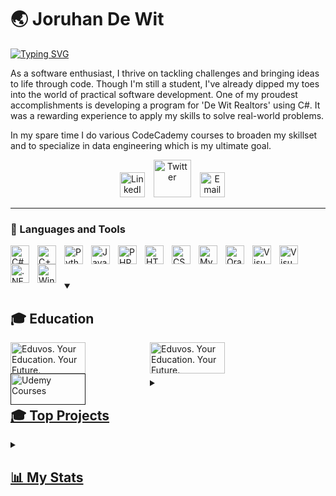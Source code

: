 # 🌏 Joruhan De Wit 
<!-- **`Software Engineer/Data Engineer`** -->
<a href="https://git.io/typing-svg"><img src="https://readme-typing-svg.demolab.com?font=Fira+Code&pause=1000&random=false&width=435&lines=Software+Engineer;Data+Engineer" alt="Typing SVG" /></a>

As a software enthusiast, I thrive on tackling challenges and bringing ideas to life through code. Though I'm still a student, I've already dipped my toes into the world of practical software development. One of my proudest accomplishments is developing a program for 'De Wit Realtors' using C#. It was a rewarding experience to apply my skills to solve real-world problems.

In my spare time I do various CodeCademy courses to broaden my skillset and to specialize in data engineering which is my ultimate goal. 

<!-- Social Media icons section -->
<p align="center">
  &#8287;&#8287;&#8287;&#8287;&#8287;
  <a href="https://www.linkedin.com/in/joruhan-de-wit-088800209/">
    <img width="40px" alt="LinkedIn" title="LinkedIn" style="padding-right: 10px;" src="https://cdn1.iconfinder.com/data/icons/logotypes/32/circle-linkedin-512.png"/></a>

  <a href="https://twitter.com/JoruhanDeWit">
    <img width="60px" alt="Twitter" title="Twitter" style="padding-right: 10px;" src="https://cdn.icon-icons.com/icons2/4029/PNG/512/twitter_x_new_logo_square_x_icon_256075.png"/></a>

  <a href="mailto:joruhandewit@gmail.com">
  <img width="40px" alt="Email" title="Email" style="padding-right: 10px;" src="https://cdn.icon-icons.com/icons2/56/PNG/512/MetroMail_metro_11266.png"/></a>
</p>

<!-- Social Media Badge Section 
<p align="Left">
  <a href="https://www.linkedin.com/in/joruhan-de-wit-088800209/">
    <img alt="followers" title="Follow me on LinkedIn" src="https://custom-icon-badges.demolab.com/github/followers/DenverCoder1?color=236ad3&labelColor=1155ba&style=for-the-badge&logo=LinkedIn&label=LinkedIn&logoColor=white"/></a>
</p>-->
<hr/>

<!-- Languages and Tools Section -->
### 🧰 Languages and Tools
<img align="left" width="30px" style="padding-right: 10px;" alt="C#" src="https://cdn.jsdelivr.net/gh/devicons/devicon@latest/icons/csharp/csharp-original.svg" />
<img align="left" width="30px" style="padding-right: 10px;" alt="C++" src="https://cdn.jsdelivr.net/gh/devicons/devicon@latest/icons/cplusplus/cplusplus-original.svg" />
<img align="left" width="30px" style="padding-right: 10px;" alt="Python" src="https://cdn.jsdelivr.net/gh/devicons/devicon@latest/icons/python/python-original.svg" />
<img align="left" width="30px" style="padding-right: 10px;" alt="JavaScript" src="https://cdn.jsdelivr.net/gh/devicons/devicon@latest/icons/javascript/javascript-original.svg" />
<img align="left" width="30px" style="padding-right: 10px;" alt="PHP" src="https://cdn.jsdelivr.net/gh/devicons/devicon@latest/icons/php/php-original.svg" />
<img align="left" width="30px" style="padding-right: 10px;" alt="HTML5" src="https://cdn.jsdelivr.net/gh/devicons/devicon@latest/icons/html5/html5-original.svg" />
<img align="left" width="30px" style="padding-right: 10px;" alt="CSS" src="https://cdn.jsdelivr.net/gh/devicons/devicon@latest/icons/css3/css3-original.svg" />
<img align="left" width="30px" style="padding-right: 10px;" alt="MySQL" src="https://cdn.jsdelivr.net/gh/devicons/devicon@latest/icons/mysql/mysql-original.svg" />
<img align="left" width="30px" style="padding-right: 10px;" alt="Oracel" src="https://cdn.jsdelivr.net/gh/devicons/devicon@latest/icons/oracle/oracle-original.svg" />
<img align="left" width="30px" style="padding-right: 10px;" alt="Visual Studio" src="https://cdn.jsdelivr.net/gh/devicons/devicon@latest/icons/visualstudio/visualstudio-original.svg" />
<img align="left" width="30px" style="padding-right: 10px;" alt="Visual Studio Code" src="https://cdn.jsdelivr.net/gh/devicons/devicon@latest/icons/vscode/vscode-original.svg" />
<img align="left" width="30px" style="padding-right: 10px;" alt=".NET Core" src="https://cdn.jsdelivr.net/gh/devicons/devicon@latest/icons/dotnetcore/dotnetcore-original.svg" />
<img align="left" width="30px" style="padding-right: 10px;" alt="Windows" src="https://cdn.jsdelivr.net/gh/devicons/devicon@latest/icons/windows11/windows11-original.svg" />          
<br />

#

<details open>
  <summary><h2>🎓 Education</h2></summary>
  <p align="left">
    <a href="https://www.eduvos.com/?gad_source=1&gclid=CjwKCAjwoPOwBhAeEiwAJuXRh4o5BJZ22QC1Dqlteu8cXWcKgSDLrN4gm3UH5bA2ISOTgMztCuGQdxoCx6sQAvD_BwE" >
      <img align="left" width="120" height="50" style="padding-right: 100px;" src="https://www.eduvos.com/logo.png" alt="Eduvos. Your Education. Your Future." name=""></a>
    <a href="https://sbs-ed.com/" >
      <img align="left" width="120" height="50" style="padding-right: 100px;" src="https://applications.usb-ed.com/Content/img/logo.jpg" alt="Eduvos. Your Education. Your Future." name=""></a></a></a>
    <a href="" >
      <img align="left" width="120" height="50" style="padding-right: 100px;" src="https://5.imimg.com/data5/SELLER/Default/2023/11/358764345/KZ/ZL/SV/12869081/udemy-e-learning-500x500.png" alt="Udemy Courses">
  </p><br />
</details>

#

<details close>
  <summary><h2>🎓 Top Projects</h2></summary>
  <p align="left">
      
  </p>
</details>


<details close>
<summary><h2>📊 My Stats</h2></summary>

<img align="left" width="47%" src="https://github-readme-stats.vercel.app/api?username=joruhan&show_icons=true&theme=dark" />
<img align="left" width="47%" src="https://github-readme-stats.vercel.app/api/top-langs/?username=joruhan&layout=compact" />
</details>






          
          
           
          
          

